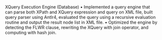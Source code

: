 XQuery Execution Engine (Database)
•	Implemented a query engine that can parse both XPath and XQuery expression and query on XML file, built query parser using Antlr4, evaluated the query using a recursive evaluation routine and output the result node list in XML file.
•	Optimized the engine by detecting the FLWR clause, rewriting the XQuery with join operator, and computing with hash join.
